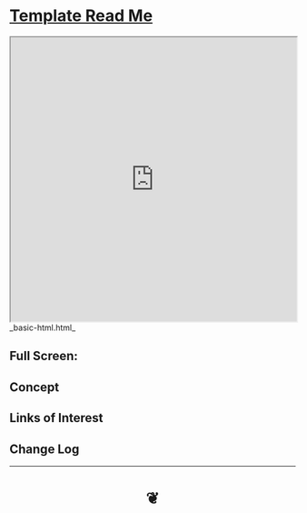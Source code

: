 <span style=display:none; >[You are now in a GitHub source code view - click this link to view Read Me file as a web page]( https://XXXXXX.github.io/#README.md "View file as a web page." ) </span>


# [Template Read Me]( #README.md )


<iframe src=https://pushme-pullyou.github.io/tootoo-templates/basic-html.html width=100% height=500px ></iframe>
_basic-html.html_
<span style="display: none" >Iframes are not viewable in GitHub source code view</span>

## Full Screen: []( .html )


## Concept


## Links of Interest


## Change Log


***


# <center title="hello!" ><a href=javascript:window.scrollTo(0,0); style=text-decoration:none; > &#x2766; </a></center>
